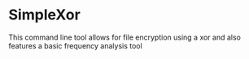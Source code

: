 # SimpleXor
This command line tool allows for file encryption using a xor and also features a basic frequency analysis tool
